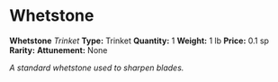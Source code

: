 # Whetstone

**Whetstone**
_Trinket_
**Type:** Trinket
**Quantity:** 1
**Weight:** 1 lb
**Price:** 0.1 sp
**Rarity:** 
**Attunement:** None

*A standard whetstone used to sharpen blades.*